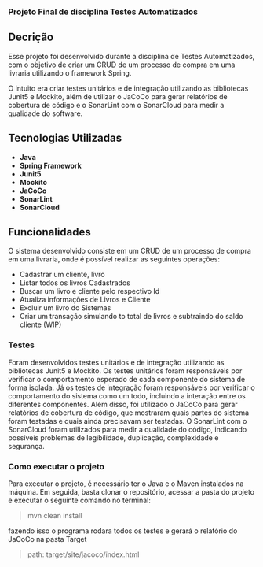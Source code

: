 ### Projeto Final de disciplina Testes Automatizados

## Decrição
Esse projeto foi desenvolvido durante a disciplina de Testes Automatizados, com o objetivo de criar um CRUD de um processo de compra em uma livraria utilizando o framework Spring.

O intuito era criar testes unitários e de integração utilizando as bibliotecas Junit5 e Mockito, além de utilizar o JaCoCo para gerar relatórios de cobertura de código e o SonarLint com o SonarCloud para medir a qualidade do software.

## Tecnologias Utilizadas
* **Java**
* **Spring Framework**
* **Junit5**
* **Mockito**
* **JaCoCo**
* **SonarLint**
* **SonarCloud**

## Funcionalidades
O sistema desenvolvido consiste em um CRUD de um processo de compra em uma livraria, onde é possível realizar as seguintes operações:

* Cadastrar um cliente, livro
* Listar todos os livros Cadastrados
* Buscar um livro e cliente pelo respectivo Id
* Atualiza informações de Livros e Cliente
* Excluir um livro do Sistemas
* Criar um transação simulando to total de livros e subtraindo do saldo cliente (WIP)

### Testes
Foram desenvolvidos testes unitários e de integração utilizando as bibliotecas Junit5 e Mockito. Os testes unitários foram responsáveis por verificar o comportamento esperado de cada componente do sistema de forma isolada. Já os testes de integração foram responsáveis por verificar o comportamento do sistema como um todo, incluindo a interação entre os diferentes componentes.
Além disso, foi utilizado o JaCoCo para gerar relatórios de cobertura de código, que mostraram quais partes do sistema foram testadas e quais ainda precisavam ser testadas. O SonarLint com o SonarCloud foram utilizados para medir a qualidade do código, indicando possíveis problemas de legibilidade, duplicação, complexidade e segurança.

### Como executar o projeto
Para executar o projeto, é necessário ter o Java e o Maven instalados na máquina. Em seguida, basta clonar o repositório, acessar a pasta do projeto e executar o seguinte comando no terminal:

> mvn clean install

fazendo isso o programa rodara todos os testes e gerará o relatório do JaCoCo
na pasta Target

> path: target/site/jacoco/index.html






